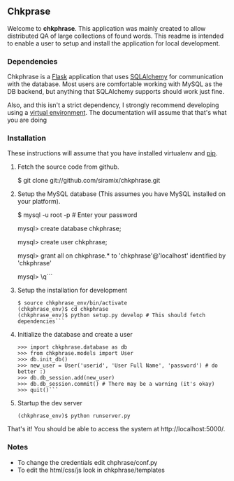 ## Chkprase ##

Welcome to __chkphrase__. This application was mainly created to allow
distributed QA of large collections of found words. This readme is intended
to enable a user to setup and install the application for local development.

### Dependencies ###

Chkphrase is a [Flask](http://flask.pocoo.org/) application that uses
[SQLAlchemy](http://www.sqlalchemy.org/) for communication with the
database. Most users are comfortable working with MySQL as the DB backend,
but anything that SQLAlchemy supports should work just fine. 

Also, and this isn't a strict dependency, I strongly recommend developing
using a [virtual environment](http://pypi.python.org/pypi/virtualenv). The
documentation will assume that that's what you are doing

### Installation ###

These instructions will assume that you have installed virtualenv and
[pip](http://pypi.python.org/pypi/pip).

1. Fetch the source code from github.
    
    $ git clone git://github.com/siramix/chkphrase.git


2. Setup the MySQL database (This assumes you have MySQL installed on your
   platform).

    $ mysql -u root -p # Enter your password
   
    mysql> create database chkphrase;
   
    mysql> create user chkphrase;
   
    mysql> grant all on chkphrase.* to 'chkphrase'@'localhost' identified by 'chkphrase'
   
    mysql> \q```

3. Setup the installation for development

    ```$ virtualenv chkphrase_env
    $ source chkphrase_env/bin/activate
    (chkphrase_env)$ cd chkphrase
    (chkphrase_env)$ python setup.py develop # This should fetch dependencies```

4. Initialize the database and create a user

    ```(chkphrase_env)$ python
    >>> import chkphrase.database as db
    >>> from chkphrase.models import User
    >>> db.init_db()
    >>> new_user = User('userid', 'User Full Name', 'password') # do better :)
    >>> db.db_session.add(new_user)
    >>> db.db_session.commit() # There may be a warning (it's okay)
    >>> quit()```

5. Startup the dev server

    ```(chkphrase_env)$ python runserver.py```

That's it! You should be able to access the system at http://localhost:5000/.

### Notes ###

* To change the credentials edit chphrase/conf.py
* To edit the html/css/js look in chkphrase/templates
